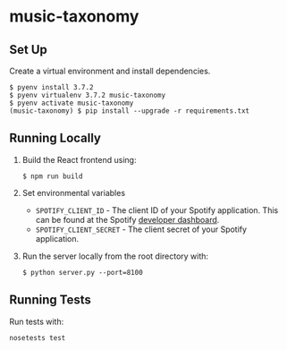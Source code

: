# music-taxonomy

## Set Up

Create a virtual environment and install dependencies.
```
$ pyenv install 3.7.2
$ pyenv virtualenv 3.7.2 music-taxonomy 
$ pyenv activate music-taxonomy
(music-taxonomy) $ pip install --upgrade -r requirements.txt
```

## Running Locally

1. Build the React frontend using:
   ```
   $ npm run build
   ```

2. Set environmental variables

   - `SPOTIFY_CLIENT_ID` - The client ID of your Spotify application. This can be found at the Spotify [developer dashboard](https://developer.spotify.com/dashboard/applications).
   - `SPOTIFY_CLIENT_SECRET` - The client secret of your Spotify application.

2. Run the server locally from the root directory with:
   ```
   $ python server.py --port=8100
   ```

## Running Tests

Run tests with:
```
nosetests test
```
